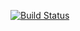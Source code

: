 [![Build
Status](https://travis-ci.org/ctlab/mwcsr.svg?branch=develop)](https://travis-ci.org/ctlab/mwcsr)
